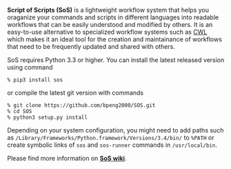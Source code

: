 **Script of Scripts (SoS)** is a lightweight workflow system that helps you oraganize your commands and scripts in different languages into readable workflows that can be easily understood and modified by others. It is an easy-to-use alternative to specialized workflow systems such as [CWL](http://common-workflow-language.github.io/draft-3/) which makes it an ideal tool for the creation and maintainance of workflows that need to be frequently updated and shared with others.


SoS requires Python 3.3 or higher. You can install the latest released
version using command

```
% pip3 install sos
```

or compile the latest git version with commands

```
% git clone https://github.com/bpeng2000/SOS.git
% cd SOS
% python3 setup.py install
```

Depending on your system configuration, you might need to add paths such as
`/Library/Frameworks/Python.framework/Versions/3.4/bin/` to `%PATH` or
create symbolic links of `sos` and `sos-runner` commands in
`/usr/local/bin`.

Please find more information on **[SoS wiki](https://github.com/bpeng2000/SOS/wiki)**.
